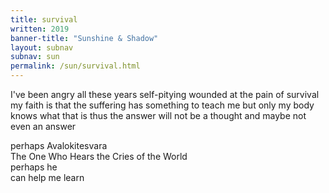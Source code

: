 ```yaml
---
title: survival
written: 2019
banner-title: "Sunshine & Shadow" 
layout: subnav
subnav: sun
permalink: /sun/survival.html
---
```


<div class="poem">
I've been angry all these years  
self-pitying  
wounded  
at the pain of survival  
my faith is that the suffering  
has something to teach me  
but only my body knows  
what that is  
thus the answer  
will not be a thought  
and maybe  
not even an answer  

perhaps Avalokitesvara  
The One Who Hears the Cries of the World  
perhaps he  
can help me learn
</div>

